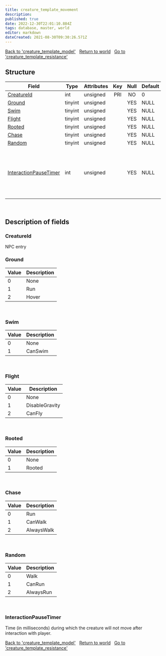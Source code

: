 ```yaml
---
title: creature_template_movement
description: 
published: true
date: 2022-12-30T22:01:10.884Z
tags: database, master, world
editor: markdown
dateCreated: 2021-08-30T09:30:26.571Z
---
```


<a href="https://trinitycore.info/en/database/master/world/creature_template_model" class="mt-5 v-btn v-btn--depressed v-btn--flat v-btn--outlined theme--light v-size--default darkblue--text text--lighten-3"><span class="v-btn__content"><i aria-hidden="true" class="v-icon notranslate v-icon--left mdi mdi-arrow-left theme--light"></i><span>Back to 'creature_template_model'</span></span></a>&nbsp;&nbsp;&nbsp;<a href="https://trinitycore.info/en/database/master/world/home" class="mt-5 v-btn v-btn--depressed v-btn--flat v-btn--outlined theme--light v-size--default darkblue--text text--lighten-3"><span class="v-btn__content"><i aria-hidden="true" class="v-icon notranslate v-icon--left mdi mdi-home-outline theme--light"></i><span>Return to world</span></span></a>&nbsp;&nbsp;&nbsp;<a href="https://trinitycore.info/en/database/master/world/creature_template_resistance" class="mt-5 v-btn v-btn--depressed v-btn--flat v-btn--outlined theme--light v-size--default darkblue--text text--lighten-3"><span class="v-btn__content"><span>Go to 'creature_template_resistance'</span><i aria-hidden="true" class="v-icon notranslate v-icon--right mdi mdi-arrow-right theme--light"></i></span></a>

## Structure

| Field | Type | Attributes | Key | Null | Default | Extra | Comment |
| --- | --- | --- | :---: | :---: | --- | --- | --- |
| [CreatureId](#creatureid) | int | unsigned | PRI | NO | 0 |  |  |
| [Ground](#ground) | tinyint | unsigned |  | YES | NULL |  |  |
| [Swim](#swim) | tinyint | unsigned |  | YES | NULL |  |  |
| [Flight](#flight) | tinyint | unsigned |  | YES | NULL |  |  |
| [Rooted](#rooted) | tinyint | unsigned |  | YES | NULL |  |  |
| [Chase](#chase) | tinyint | unsigned |  | YES | NULL |  |  |
| [Random](#random) | tinyint | unsigned |  | YES | NULL |  |  |
| [InteractionPauseTimer](#interactionpausetimer) | int | unsigned |  | YES | NULL |  | Time (in milliseconds) during which the creature will not move after interaction with player |
&nbsp;
## Description of fields

### CreatureId
NPC entry
&nbsp;

### Ground
| Value | Description |
| --- | --- |
| 0 | None |
| 1 | Run |
| 2 | Hover |
&nbsp;

### Swim
| Value | Description |
| --- | --- |
| 0 | None |
| 1 | CanSwim |
&nbsp;

### Flight
| Value | Description |
| --- | --- |
| 0 | None |
| 1 | DisableGravity |
| 2 | CanFly |
&nbsp;

### Rooted
| Value | Description |
| --- | --- |
| 0 | None |
| 1 | Rooted |
&nbsp;

### Chase
| Value | Description |
| --- | --- |
| 0 | Run |
| 1 | CanWalk |
| 2 | AlwaysWalk |
&nbsp;

### Random
| Value | Description |
| --- | --- |
| 0 | Walk |
| 1 | CanRun |
| 2 | AlwaysRun |

&nbsp;

### InteractionPauseTimer
Time (in milliseconds) during which the creature will not move after interaction with player.
&nbsp;

<a href="https://trinitycore.info/en/database/master/world/creature_template_model" class="mt-5 v-btn v-btn--depressed v-btn--flat v-btn--outlined theme--light v-size--default darkblue--text text--lighten-3"><span class="v-btn__content"><i aria-hidden="true" class="v-icon notranslate v-icon--left mdi mdi-arrow-left theme--light"></i><span>Back to 'creature_template_model'</span></span></a>&nbsp;&nbsp;&nbsp;<a href="https://trinitycore.info/en/database/master/world/home" class="mt-5 v-btn v-btn--depressed v-btn--flat v-btn--outlined theme--light v-size--default darkblue--text text--lighten-3"><span class="v-btn__content"><i aria-hidden="true" class="v-icon notranslate v-icon--left mdi mdi-home-outline theme--light"></i><span>Return to world</span></span></a>&nbsp;&nbsp;&nbsp;<a href="https://trinitycore.info/en/database/master/world/creature_template_resistance" class="mt-5 v-btn v-btn--depressed v-btn--flat v-btn--outlined theme--light v-size--default darkblue--text text--lighten-3"><span class="v-btn__content"><span>Go to 'creature_template_resistance'</span><i aria-hidden="true" class="v-icon notranslate v-icon--right mdi mdi-arrow-right theme--light"></i></span></a>

